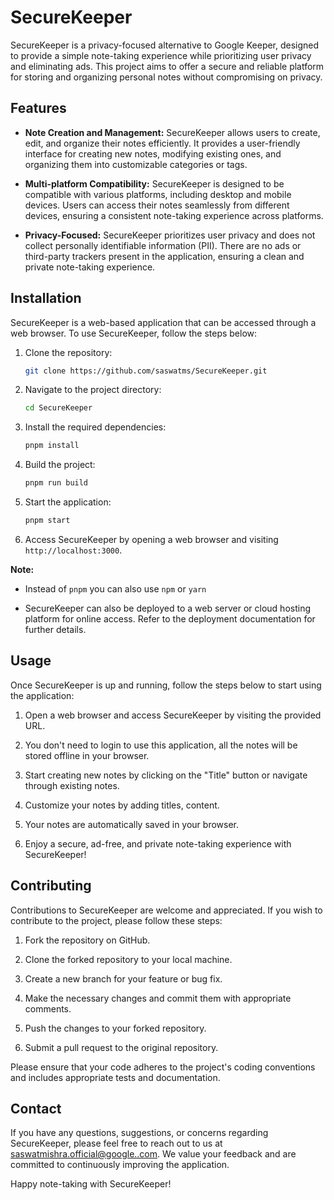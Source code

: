 # SecureKeeper

SecureKeeper is a privacy-focused alternative to Google Keeper, designed to provide a simple note-taking experience while prioritizing user privacy and eliminating ads. This project aims to offer a secure and reliable platform for storing and organizing personal notes without compromising on privacy.

## Features

- **Note Creation and Management:** SecureKeeper allows users to create, edit, and organize their notes efficiently. It provides a user-friendly interface for creating new notes, modifying existing ones, and organizing them into customizable categories or tags.

- **Multi-platform Compatibility:** SecureKeeper is designed to be compatible with various platforms, including desktop and mobile devices. Users can access their notes seamlessly from different devices, ensuring a consistent note-taking experience across platforms.

- **Privacy-Focused:** SecureKeeper prioritizes user privacy and does not collect personally identifiable information (PII). There are no ads or third-party trackers present in the application, ensuring a clean and private note-taking experience.

## Installation

SecureKeeper is a web-based application that can be accessed through a web browser. To use SecureKeeper, follow the steps below:

1. Clone the repository:

   ```bash
   git clone https://github.com/saswatms/SecureKeeper.git
   ```

2. Navigate to the project directory:

   ```bash
   cd SecureKeeper
   ```

3. Install the required dependencies:

   ```js
   pnpm install
   ```

4. Build the project:

   ```js
   pnpm run build
   ```

5. Start the application:

   ```js
   pnpm start
   ```

6. Access SecureKeeper by opening a web browser and visiting `http://localhost:3000`.

**Note:**

- Instead of `pnpm` you can also use `npm` or `yarn`

- SecureKeeper can also be deployed to a web server or cloud hosting platform for online access. Refer to the deployment documentation for further details.

## Usage

Once SecureKeeper is up and running, follow the steps below to start using the application:

1. Open a web browser and access SecureKeeper by visiting the provided URL.

2. You don't need to login to use this application, all the notes will be stored offline in your browser.

3. Start creating new notes by clicking on the "Title" button or navigate through existing notes.

4. Customize your notes by adding titles, content.

5. Your notes are automatically saved in your browser.

6. Enjoy a secure, ad-free, and private note-taking experience with SecureKeeper!

## Contributing

Contributions to SecureKeeper are welcome and appreciated. If you wish to contribute to the project, please follow these steps:

1. Fork the repository on GitHub.

2. Clone the forked repository to your local machine.

3. Create a new branch for your feature or bug fix.

4. Make the necessary changes and commit them with appropriate comments.

5. Push the changes to your forked repository.

6. Submit a pull request to the original repository.

Please ensure that your code adheres to the project's coding conventions and includes appropriate tests and documentation.

## Contact

If you have any questions, suggestions, or concerns regarding SecureKeeper, please feel free to reach out to us at [saswatmishra.official@google..com](mailto:saswatmishra.official@google..com). We value your feedback and are committed to continuously improving the application.

Happy note-taking with SecureKeeper!
